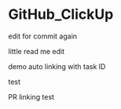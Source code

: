 # GitHub_ClickUp

edit for commit again

little read me edit

demo auto linking with task ID

test

PR linking test


